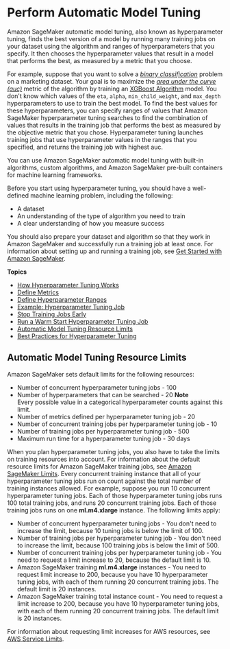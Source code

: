 # Perform Automatic Model Tuning<a name="automatic-model-tuning"></a>

Amazon SageMaker automatic model tuning, also known as hyperparameter tuning, finds the best version of a model by running many training jobs on your dataset using the algorithm and ranges of hyperparameters that you specify\. It then chooses the hyperparameter values that result in a model that performs the best, as measured by a metric that you choose\.

For example, suppose that you want to solve a *[binary classification](https://docs.aws.amazon.com/general/latest/gr/glos-chap.html#binary-classification-model)* problem on a marketing dataset\. Your goal is to maximize the *[area under the curve \(auc\)](https://docs.aws.amazon.com/general/latest/gr/glos-chap.html#AUC)* metric of the algorithm by training an [XGBoost Algorithm](xgboost.md) model\. You don't know which values of the `eta`, `alpha`, `min_child_weight`, and `max_depth` hyperparameters to use to train the best model\. To find the best values for these hyperparameters, you can specify ranges of values that Amazon SageMaker hyperparameter tuning searches to find the combination of values that results in the training job that performs the best as measured by the objective metric that you chose\. Hyperparameter tuning launches training jobs that use hyperparameter values in the ranges that you specified, and returns the training job with highest auc\.

You can use Amazon SageMaker automatic model tuning with built\-in algorithms, custom algorithms, and Amazon SageMaker pre\-built containers for machine learning frameworks\.

Before you start using hyperparameter tuning, you should have a well\-defined machine learning problem, including the following:
+ A dataset
+ An understanding of the type of algorithm you need to train
+ A clear understanding of how you measure success

You should also prepare your dataset and algorithm so that they work in Amazon SageMaker and successfully run a training job at least once\. For information about setting up and running a training job, see [Get Started with Amazon SageMaker](gs.md)\.

**Topics**
+ [How Hyperparameter Tuning Works](automatic-model-tuning-how-it-works.md)
+ [Define Metrics](automatic-model-tuning-define-metrics.md)
+ [Define Hyperparameter Ranges](automatic-model-tuning-define-ranges.md)
+ [Example: Hyperparameter Tuning Job](automatic-model-tuning-ex.md)
+ [Stop Training Jobs Early](automatic-model-tuning-early-stopping.md)
+ [Run a Warm Start Hyperparameter Tuning Job](automatic-model-tuning-warm-start.md)
+ [Automatic Model Tuning Resource Limits](#automatic-model-tuning-limits)
+ [Best Practices for Hyperparameter Tuning](automatic-model-tuning-considerations.md)

## Automatic Model Tuning Resource Limits<a name="automatic-model-tuning-limits"></a>

Amazon SageMaker sets default limits for the following resources:
+ Number of concurrent hyperparameter tuning jobs \- 100
+ Number of hyperparameters that can be searched \- 20
**Note**  
Every possible value in a categorical hyperparameter counts against this limit\.
+ Number of metrics defined per hyperparameter tuning job \- 20
+ Number of concurrent training jobs per hyperparameter tuning job \- 10
+ Number of training jobs per hyperparameter tuning job \- 500
+ Maximum run time for a hyperparameter tuning job \- 30 days

 When you plan hyperparameter tuning jobs, you also have to take the limits on training resources into account\. For information about the default resource limits for Amazon SageMaker training jobs, see [Amazon SageMaker Limits](https://docs.aws.amazon.com/general/latest/gr/aws_service_limits.html#limits_sagemaker)\. Every concurrent training instance that all of your hyperparameter tuning jobs run on count against the total number of training instances allowed\. For example, suppose you run 10 concurrent hyperparameter tuning jobs\. Each of those hyperparameter tuning jobs runs 100 total training jobs, and runs 20 concurrent training jobs\. Each of those training jobs runs on one **ml\.m4\.xlarge** instance\. The following limits apply: 
+ Number of concurrent hyperparameter tuning jobs \- You don't need to increase the limit, because 10 tuning jobs is below the limit of 100\.
+ Number of training jobs per hyperparameter tuning job \- You don't need to increase the limit, because 100 training jobs is below the limit of 500\.
+ Number of concurrent training jobs per hyperparameter tuning job \- You need to request a limit increase to 20, because the default limit is 10\.
+ Amazon SageMaker training **ml\.m4\.xlarge** instances \- You need to request limit increase to 200, because you have 10 hyperparameter tuning jobs, with each of them running 20 concurrent training jobs\. The default limit is 20 instances\.
+ Amazon SageMaker training total instance count \- You need to request a limit increase to 200, because you have 10 hyperparameter tuning jobs, with each of them running 20 concurrent training jobs\. The default limit is 20 instances\.

For information about requesting limit increases for AWS resources, see [AWS Service Limits](https://docs.aws.amazon.com/general/latest/gr/aws_service_limits.html)\.